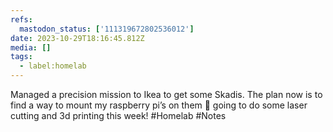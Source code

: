 ```yaml
---
refs:
  mastodon_status: ['111319672802536012']
date: 2023-10-29T18:16:45.812Z
media: []
tags:
  - label:homelab
---
```


Managed a precision mission to Ikea to get some Skadis. The plan now is to find a way to mount my raspberry pi’s on them 😬 going to do some laser cutting and 3d printing this week! #Homelab #Notes
